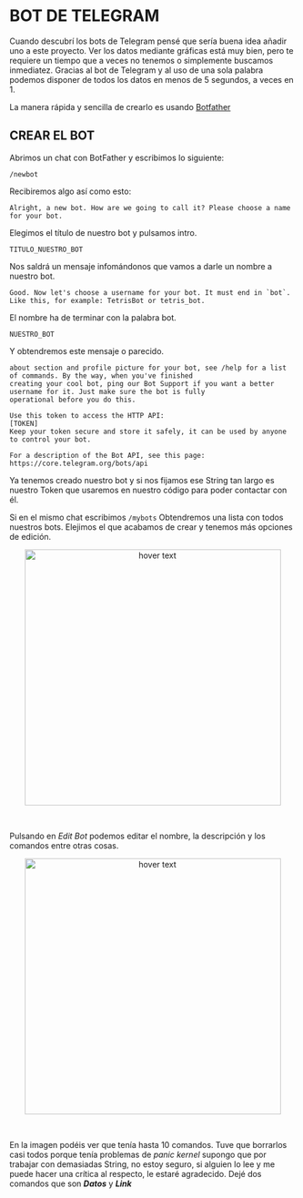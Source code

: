 # **BOT DE TELEGRAM**

Cuando descubrí los bots de Telegram pensé que sería buena idea añadir uno a este proyecto. Ver los datos mediante gráficas está muy bien, pero te requiere un 
tiempo que a veces no tenemos o simplemente buscamos inmediatez. Gracias al bot de Telegram y al uso de una sola palabra podemos disponer de todos los datos en menos
de 5 segundos, a veces en 1.

La manera rápida y sencilla de crearlo es usando [Botfather](https://t.me/botfather)

## **CREAR EL BOT**

Abrimos un chat con BotFather y escribimos lo siguiente:

``` 
/newbot 
```

Recibiremos algo así como esto:

```
Alright, a new bot. How are we going to call it? Please choose a name for your bot.
```
Elegimos el título de nuestro bot  y pulsamos intro.

```TITULO_NUESTRO_BOT```

Nos saldrá un mensaje infomándonos que vamos a darle un nombre a nuestro bot.

```Good. Now let's choose a username for your bot. It must end in `bot`. Like this, for example: TetrisBot or tetris_bot.```

El nombre ha de terminar con la palabra bot.

```NUESTRO_BOT```

Y obtendremos este mensaje o parecido.

```Done! Congratulations on your new bot. You will find it at t.me/NOMBRE_BOT. You can now add a description, 
about section and profile picture for your bot, see /help for a list of commands. By the way, when you've finished 
creating your cool bot, ping our Bot Support if you want a better username for it. Just make sure the bot is fully 
operational before you do this.

Use this token to access the HTTP API:
[TOKEN]
Keep your token secure and store it safely, it can be used by anyone to control your bot.

For a description of the Bot API, see this page: https://core.telegram.org/bots/api
```

Ya tenemos creado nuestro bot y si nos fijamos ese String tan largo es nuestro Token que usaremos en nuestro código para poder contactar con él.

Si en el mismo chat escribimos 
```/mybots```
Obtendremos una lista con todos nuestros bots. Elejimos el que acabamos de crear y tenemos más opciones de edición.

<p align="center">
  <img src="https://github.com/NewbieMakerLearning/Cliente_Estacion_Meteo/blob/master/Telegram/opciones.jpg" width="450" title="hover text">
</p>
<br>

Pulsando en _Edit Bot_ podemos editar el nombre, la descripción y los comandos entre otras cosas.

<p align="center">
  <img src="https://github.com/NewbieMakerLearning/Cliente_Estacion_Meteo/blob/master/Telegram/descripcion.png" width="450" title="hover text">
</p>
<br>

En la imagen podéis ver que tenía hasta 10 comandos.  Tuve que borrarlos casi todos porque tenía problemas de _panic kernel_ supongo que por trabajar con demasiadas
String, no estoy seguro, si alguien lo lee y me puede hacer una crítica al respecto, le estaré agradecido. Dejé dos comandos que son **_Datos_** y **_Link_**

